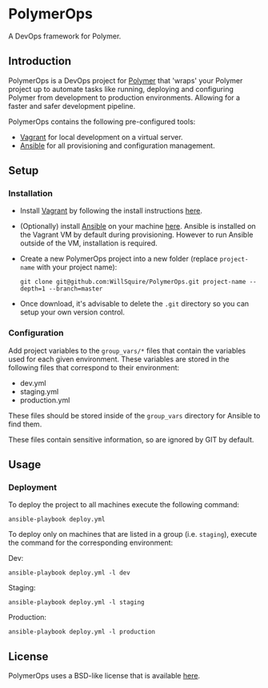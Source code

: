 PolymerOps
==============
A DevOps framework for Polymer.

Introduction
------------
PolymerOps is a DevOps project for [Polymer] that 'wraps' your 
Polymer project up to automate tasks like running, deploying and 
configuring Polymer from development to production environments. 
Allowing for a faster and safer development pipeline. 

PolymerOps contains the following pre-configured tools:

- [Vagrant] for local development on a virtual server.
- [Ansible] for all provisioning and configuration management.

Setup
-----
### Installation

- Install [Vagrant] by following the install instructions
[here](https://www.vagrantup.com/downloads.html).

- (Optionally) install [Ansible] on your machine 
[here](http://docs.ansible.com/ansible/intro_installation.html). 
Ansible is installed on the Vagrant VM by default during provisioning. However to run 
Ansible outside of the VM, installation is required.

- Create a new PolymerOps project into a new folder (replace `project-name` with your project name):

      git clone git@github.com:WillSquire/PolymerOps.git project-name --depth=1 --branch=master

- Once download, it's advisable to delete the `.git` directory so you
can setup your own version control.

### Configuration
Add project variables to the `group_vars/*` files that contain the variables used for each given environment. These variables are stored in the following files that correspond to their environment:

- dev.yml
- staging.yml
- production.yml
 
These files should be stored inside of the `group_vars` directory for Ansible to find them. 

These files contain sensitive information, so are ignored by GIT by default.

Usage
-----
### Deployment
To deploy the project to all machines execute the following command:

    ansible-playbook deploy.yml

To deploy only on machines that are listed in a group (i.e. `staging`), 
execute the command for the corresponding environment:

Dev:

    ansible-playbook deploy.yml -l dev

Staging:

    ansible-playbook deploy.yml -l staging
    
Production:

    ansible-playbook deploy.yml -l production
    
License
-------
PolymerOps uses a BSD-like license that is available 
[here](./LICENSE.txt).

[polymer]: https://www.polymer-project.org "Polymer"
[ansible]: https://www.ansible.com/ "Ansible"
[vagrant]: https://www.vagrantup.com/ "Vagrant"